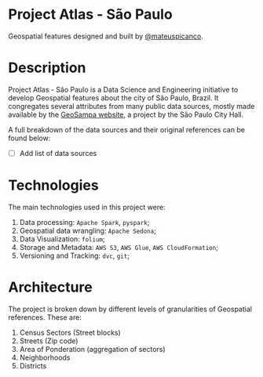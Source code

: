 # Project Atlas - São Paulo
Geospatial features designed and built by [@mateuspicanco](mailto:mlimagom@gmail.com).

# Description
Project Atlas - São Paulo is a Data Science and Engineering initiative to develop Geospatial features about the city of São Paulo, Brazil. It congregates several attributes from many public data sources, mostly made available by the [GeoSampa website](http://geosampa.prefeitura.sp.gov.br/PaginasPublicas/_SBC.aspx), a project by the São Paulo City Hall. 

A full breakdown of the data sources and their original references can be found below:

- [ ] Add list of data sources

# Technologies
The main technologies used in this project were:
1. Data processing: `Apache Spark`, `pyspark`;
2. Geospatial data wrangling: `Apache Sedona`;
3. Data Visualization: `folium`;
4. Storage and Metadata: `AWS S3`, `AWS Glue`, `AWS CloudFormation`;
5. Versioning and Tracking: `dvc`, `git`;

# Architecture 

The project is broken down by different levels of granularities of Geospatial references. These are:

1. Census Sectors (Street blocks)
2. Streets (Zip code) 
3. Area of Ponderation (aggregation of sectors)
4. Neighborhoods
5. Districts
